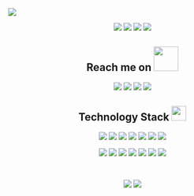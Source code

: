 

<!--
**Samridhi-98/Samridhi-98** is a ✨ _special_ ✨ repository because its `README.md` (this file) appears on your GitHub profile.

Here are some ideas to get you started:

- 🔭 I’m currently working on ...
- 🌱 I’m currently learning ...
- 👯 I’m looking to collaborate on ...
- 🤔 I’m looking for help with ...
- 💬 Ask me about ...
- 📫 How to reach me: ...
- 😄 Pronouns: ...
- ⚡ Fun fact: ...
-->

<img src="https://github.com/Samridhi-98/Samridhi-98/blob/main/images/intropic.png"/>


<p align="center">
 
 
 <img src="https://badges.pufler.dev/visits/Samridhi-98/Samridhi-98"/>
 <img src="https://badges.pufler.dev/years/Samridhi-98"/>
 <img src="https://badges.pufler.dev/repos/Samridhi-98"/>
 <img src="https://badges.pufler.dev/commits/monthly/Samridhi-98"/>

</p>

<!--
<img align='right' src="https://media.giphy.com/media/M9gbBd9nbDrOTu1Mqx/giphy.gif" width="230">
-->
<!--
[![Visits Badge](https://badges.pufler.dev/visits/Samridhi-98/Samridhi-98)](https://badges.pufler.dev)
[![Years Badge](https://badges.pufler.dev/years/Samridhi-98)](https://badges.pufler.dev)
[![Repos Badge](https://badges.pufler.dev/repos/Samridhi-98)](https://badges.pufler.dev)
-->
<!--
<p><em>Student at <a href="http://www.ipu.ac.in/">Guru Gobind Singh Indraprastha University</a> 
-->

<h2 align="center">Reach me on <img src="https://media.giphy.com/media/mGcNjsfWAjY5AEZNw6/giphy.gif" width="50"></h2>
 

<p align="center">

<img src="https://img.shields.io/badge/-agrawal_samriddhi-purple?style=flat-square&logo=instagram&logoColor=white&link=https://instagram.com/agrawal_samriddhi/" />
<img src="https://img.shields.io/badge/-agrawalsamriddhi-c14438?style=flat-square&logo=Gmail&logoColor=white&link=mailto:agrawalsamriddhi83@gmail.com" />
<img src="https://img.shields.io/badge/-samridhi-blue?style=flat-square&logo=Linkedin&logoColor=white&link=https://www.linkedin.com/in/samridhi-agrawal-1713201ab//" />
<img src="https://img.shields.io/badge/-Samriddhi981-blue?style=flat-square&logo=twitter&logoColor=white&link=https://twitter.com/Samriddhi981" />

</p>

<h2 align="center">Technology Stack <img src="https://media.giphy.com/media/WUlplcMpOCEmTGBtBW/giphy.gif" width="30"></h2>

<p align="center">
 <img src="https://img.shields.io/badge/C-00599C?style=flat-square&logo=c&logoColor=white"/>
<img src="https://img.shields.io/badge/-java-E34A86?style=flat-square&logo=java"/>
<img src="https://img.shields.io/badge/-C++-00599C?style=flat-square&logo=c"/>
<img src="https://img.shields.io/badge/-HTML5-E34F26?style=flat-square&logo=html5&logoColor=white"/>
<img src="https://img.shields.io/badge/-CSS3-1572B6?style=flat-square&logo=css3"/>
<img src="https://img.shields.io/badge/-Bootstrap-563D7C?style=flat-square&logo=bootstrap"/>
<img src="https://img.shields.io/badge/-Heroku-430098?style=flat-square&logo=heroku"/>
</p>

<p align="center">
<img src="https://img.shields.io/badge/-JavaScript-black?style=flat-square&logo=javascript"/>
<img src="https://img.shields.io/badge/-Nodejs-black?style=flat-square&logo=Node.js"/>
<img src="https://img.shields.io/badge/-React-black?style=flat-square&logo=react"/>
<img src="https://img.shields.io/badge/-MongoDB-black?style=flat-square&logo=mongodb"/>
<img src="https://img.shields.io/badge/-MySQL-black?style=flat-square&logo=mysql"/>
<img src="https://img.shields.io/badge/-Git-black?style=flat-square&logo=git"/>
<img src="https://img.shields.io/badge/-GitHub-black?style=flat-square&logo=github"/>
</p>
  
<br>
<p align = "center">
  <img src = "https://github-readme-stats.vercel.app/api?username=Samridhi-98&show_icons=true&theme=radical&line_height=27">
  <img src = "https://github-readme-stats.vercel.app/api/top-langs/?username=Samridhi-98&hide=css,java,html&theme=radical">
</p>






